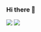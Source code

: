 ### Hi there 👋

<img src="https://img.shields.io/badge/-C++-00599C?style=flat-square&logo=C++&logoColor=white"/>
<img src="https://img.shields.io/badge/Firebase-FFCA28?style=flat-square&logo=firebase&logoColor=white"/>

<!--
**ChocoBreeze/ChocoBreeze** is a ✨ _special_ ✨ repository because its `README.md` (this file) appears on your GitHub profile.

Here are some ideas to get you started:

- 🔭 I’m currently working on ...
- 🌱 I’m currently learning ...
- 👯 I’m looking to collaborate on ...
- 🤔 I’m looking for help with ...
- 💬 Ask me about ...
- 📫 How to reach me: ...
- 😄 Pronouns: ...
- ⚡ Fun fact: ...
-->
